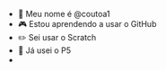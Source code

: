 - 👋 Meu nome é @coutoa1
- 🎮 Estou aprendendo a usar o GitHub
- ✏️ Sei usar o Scratch
- 🦋 Já usei o P5
- <img scr= "https://encrypted-tbn0.gstatic.com/images?q=tbn:ANd9GcRuhKc3i2CObmyNCq99_NdOXMoATPDjPwHPYy9ZReOkxg&s">
